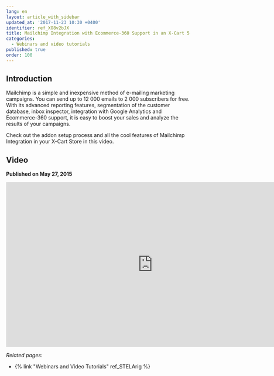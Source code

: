 ```yaml
---
lang: en
layout: article_with_sidebar
updated_at: '2017-11-23 10:30 +0400'
identifier: ref_XO8v2bJX
title: Mailchimp Integration with Ecommerce-360 Support in an X-Cart 5 Store
categories:
  - Webinars and video tutorials
published: true
order: 100
---
```

## Introduction

Mailchimp is a simple and inexpensive method of e-mailing marketing campaigns. You can send up to 12 000 emails to 2 000 subscribers for free. With its advanced reporting features, segmentation of the customer database, inbox inspector, integration with Google Analytics and Ecommerce-360 support, it is easy to boost your sales and analyze the results of your campaigns.

Check out the addon setup process and all the cool features of Mailchimp Integration in your X-Cart Store in this video.

## Video
**Published on May 27, 2015**
<iframe class="youtube-player" type="text/html" style="width: 800px; height: 450px" src="https://www.youtube.com/embed/NfCz86Iy3dY" frameborder="0"></iframe>


_Related pages:_

*   {% link "Webinars and Video Tutorials" ref_STELArig %}
